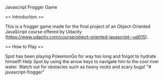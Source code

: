 Javascript Frogger Game

== Introduction ==

This is a frogger game made for the final project of an Object-Oriented JavaScript course offered by Udacity (https://www.udacity.com/course/object-oriented-javascript--ud015).

== How to Play == 

Spot has been playing PokemonGo for way too long and forgot to hydrate himself! Help Spot by using the arrow keys to navigate him to the cool river water. Watch out for obstacles such as heavy rocks and scary bugs! "# javascript-frogger" 
